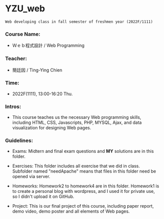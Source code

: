 # YZU_web

```
Web developing class in fall semester of freshmen year (2022F/1111)
```

### Course Name: 
- Ｗｅｂ程式設計 / Web Programming

### Teacher: 
- 簡廷因 / Ting-Ying Chien

### Time: 
- 2022F(1111), 13:00-16:20 Thu.

### Intros:
- This course teaches us the necessary Web programming skills, including HTML, CSS, Javascripts, PHP, MYSQL, Ajax, and data visualization for designing Web pages.

### Guidelines:
- Exams: Midtern and final exam questions and **MY** solutions are in this folder. 

- Exercises: This folder includes all exercise that we did in class. Subfolder named "needApache" means that files in this folder need be opened via server.

- Homeworks: Homework2 to homework4 are in this folder. Homework1 is to create a personal blog with wordpress, and I used it for private use, so I didn't upload it on GitHub.

- Project: This is our final project of this course, including paper report, demo video, demo poster and all elements of Web pages.
